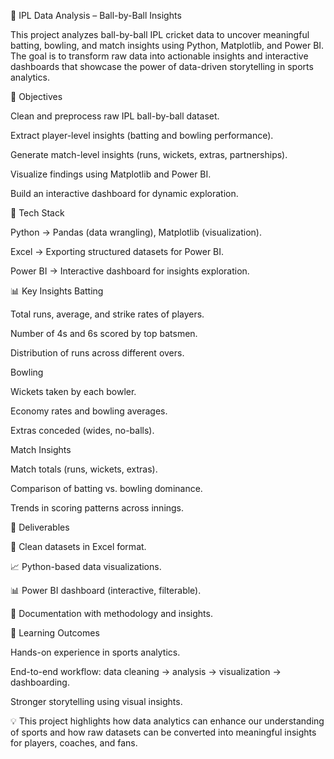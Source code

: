 🏏 IPL Data Analysis – Ball-by-Ball Insights

This project analyzes ball-by-ball IPL cricket data to uncover meaningful batting, bowling, and match insights using Python, Matplotlib, and Power BI. The goal is to transform raw data into actionable insights and interactive dashboards that showcase the power of data-driven storytelling in sports analytics.

📌 Objectives

Clean and preprocess raw IPL ball-by-ball dataset.

Extract player-level insights (batting and bowling performance).

Generate match-level insights (runs, wickets, extras, partnerships).

Visualize findings using Matplotlib and Power BI.

Build an interactive dashboard for dynamic exploration.

🔧 Tech Stack

Python → Pandas (data wrangling), Matplotlib (visualization).

Excel → Exporting structured datasets for Power BI.

Power BI → Interactive dashboard for insights exploration.

📊 Key Insights
Batting

Total runs, average, and strike rates of players.

Number of 4s and 6s scored by top batsmen.

Distribution of runs across different overs.

Bowling

Wickets taken by each bowler.

Economy rates and bowling averages.

Extras conceded (wides, no-balls).

Match Insights

Match totals (runs, wickets, extras).

Comparison of batting vs. bowling dominance.

Trends in scoring patterns across innings.

🚀 Deliverables

📂 Clean datasets in Excel format.

📈 Python-based data visualizations.

📊 Power BI dashboard (interactive, filterable).

📖 Documentation with methodology and insights.

🌟 Learning Outcomes

Hands-on experience in sports analytics.

End-to-end workflow: data cleaning → analysis → visualization → dashboarding.

Stronger storytelling using visual insights.

💡 This project highlights how data analytics can enhance our understanding of sports and how raw datasets can be converted into meaningful insights for players, coaches, and fans.
